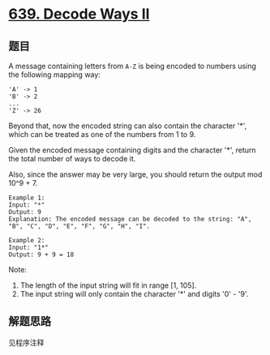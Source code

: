 # [639. Decode Ways II](https://leetcode.com/problems/decode-ways-ii/)

## 题目
A message containing letters from `A-Z` is being encoded to numbers using the following mapping way:

```
'A' -> 1
'B' -> 2
...
'Z' -> 26
```

Beyond that, now the encoded string can also contain the character '*', which can be treated as one of the numbers from 1 to 9.

Given the encoded message containing digits and the character '*', return the total number of ways to decode it.

Also, since the answer may be very large, you should return the output mod 10^9 + 7.

```
Example 1:
Input: "*"
Output: 9
Explanation: The encoded message can be decoded to the string: "A", "B", "C", "D", "E", "F", "G", "H", "I".

Example 2:
Input: "1*"
Output: 9 + 9 = 18
```

Note:
1. The length of the input string will fit in range [1, 105].
1. The input string will only contain the character '*' and digits '0' - '9'.

## 解题思路

见程序注释
